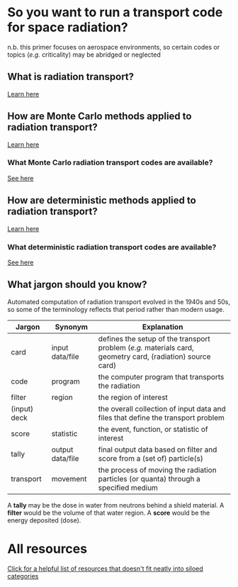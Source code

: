 # So you want to run a transport code for space radiation?
n.b. this primer focuses on aerospace environments, so certain codes or topics (_e.g._ criticality) may be abridged or neglected

## What is radiation transport?
[Learn here](./transport.html)

## How are Monte Carlo methods applied to radiation transport?
[Learn here](./montecarlo/explainer.html)

### What Monte Carlo radiation transport codes are available?
[See here](./montecarlo/codes.html)

## How are deterministic methods applied to radiation transport?
[Learn here](./deterministic/explainer.html)

### What deterministic radiation transport codes are available?
[See here](./deterministic/codes.html)

## What jargon should you know?
Automated computation of radiation transport evolved in the 1940s and 50s, so some of the terminology reflects that period rather than modern usage.

| Jargon | Synonym | Explanation |
| ------ | ------- | ----------- |
| card | input data/file | defines the setup of the transport problem (*e.g.* materials card, geometry card, (radiation) source card)
| code | program | the computer program that transports the radiation |
| filter | region | the region of interest |
| (input) deck | | the overall collection of input data and files that define the transport problem |
| score | statistic | the event, function, or statistic of interest |
| tally | output data/file | final output data based on filter and score from a (set of) particle(s) |
| transport | movement | the process of moving the radiation particles (or quanta) through a specified medium |

A **tally** may be the dose in water from neutrons behind a shield material.
A **filter** would be the volume of that water region.
A **score** would be the energy deposited (dose).

# All resources
[Click for a helpful list of resources that doesn't fit neatly into siloed categories](./collated.html)
